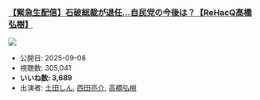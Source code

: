 ### [【緊急生配信】石破総裁が退任...自民党の今後は？【ReHacQ高橋弘樹】](https://www.youtube.com/watch?v=cgbYI5gWHz0)
[![](https://img.youtube.com/vi/cgbYI5gWHz0/sddefault.jpg)](https://www.youtube.com/watch?v=cgbYI5gWHz0)
-   公開日: 2025-09-08
-   視聴数: 305,041
-   **いいね数: 3,689**
-   出演者: [土田しん](/rehacq_fan/people/土田しん "wikilink"), [西田亮介](/rehacq_fan/people/西田亮介 "wikilink"), [高橋弘樹](/rehacq_fan/people/高橋弘樹 "wikilink")
